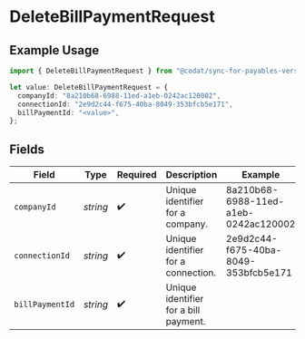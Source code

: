 # DeleteBillPaymentRequest

## Example Usage

```typescript
import { DeleteBillPaymentRequest } from "@codat/sync-for-payables-version-1/sdk/models/operations";

let value: DeleteBillPaymentRequest = {
  companyId: "8a210b68-6988-11ed-a1eb-0242ac120002",
  connectionId: "2e9d2c44-f675-40ba-8049-353bfcb5e171",
  billPaymentId: "<value>",
};
```

## Fields

| Field                                 | Type                                  | Required                              | Description                           | Example                               |
| ------------------------------------- | ------------------------------------- | ------------------------------------- | ------------------------------------- | ------------------------------------- |
| `companyId`                           | *string*                              | :heavy_check_mark:                    | Unique identifier for a company.      | 8a210b68-6988-11ed-a1eb-0242ac120002  |
| `connectionId`                        | *string*                              | :heavy_check_mark:                    | Unique identifier for a connection.   | 2e9d2c44-f675-40ba-8049-353bfcb5e171  |
| `billPaymentId`                       | *string*                              | :heavy_check_mark:                    | Unique identifier for a bill payment. |                                       |